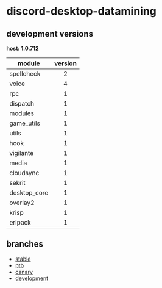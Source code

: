 # discord-desktop-datamining

## development versions

**host: 1.0.712**

| module | version |
| ------ | :-----: |
| spellcheck | 2 |
| voice | 4 |
| rpc | 1 |
| dispatch | 1 |
| modules | 1 |
| game_utils | 1 |
| utils | 1 |
| hook | 1 |
| vigilante | 1 |
| media | 1 |
| cloudsync | 1 |
| sekrit | 1 |
| desktop_core | 1 |
| overlay2 | 1 |
| krisp | 1 |
| erlpack | 1 |

## branches

- [stable](https://github.com/OpenAsar/discord-desktop-datamining/tree/stable)
- [ptb](https://github.com/OpenAsar/discord-desktop-datamining/tree/ptb)
- [canary](https://github.com/OpenAsar/discord-desktop-datamining/tree/canary)
- [development](https://github.com/OpenAsar/discord-desktop-datamining/tree/development)